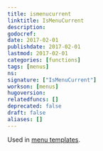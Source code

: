 ```yaml
---
title: ismenucurrent
linktitle: IsMenuCurrent
description:
godocref:
date: 2017-02-01
publishdate: 2017-02-01
lastmod: 2017-02-01
categories: [functions]
tags: [menus]
ns:
signature: ["IsMenuCurrent"]
workson: [menus]
hugoversion:
relatedfuncs: []
deprecated: false
draft: false
aliases: []
---
```


Used in [menu templates](/templates/menu-templates/).
